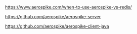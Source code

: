 https://www.aerospike.com/when-to-use-aerospike-vs-redis/

https://github.com/aerospike/aerospike-server

https://github.com/aerospike/aerospike-client-java


